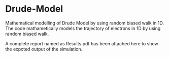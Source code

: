 # Drude-Model
Mathematical modelling of Drude Model by using random biased walk in 1D. 
The code mathametically models the trajectory of electrons in 1D by using random biased walk.

A complete report named as Results.pdf has been attached here to show the expcted output of the simulation.
